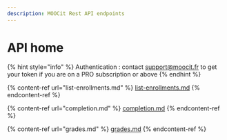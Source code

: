 ```yaml
---
description: MOOCit Rest API endpoints
---
```


# API home

{% hint style="info" %}
Authentication : contact support@moocit.fr to get your token if you are on a PRO subscription or above
{% endhint %}

{% content-ref url="list-enrollments.md" %}
[list-enrollments.md](list-enrollments.md)
{% endcontent-ref %}

{% content-ref url="completion.md" %}
[completion.md](completion.md)
{% endcontent-ref %}

{% content-ref url="grades.md" %}
[grades.md](grades.md)
{% endcontent-ref %}
